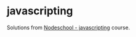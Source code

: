 # javascripting

Solutions from [Nodeschool - javascripting](https://github.com/workshopper/javascripting) course.
